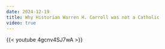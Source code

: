 ```yaml
---
date: 2024-12-19
title: Why Historian Warren H. Carroll was not a Catholic
video: true
---
```



{{< youtube 4gcnv4SJ7wA >}}
